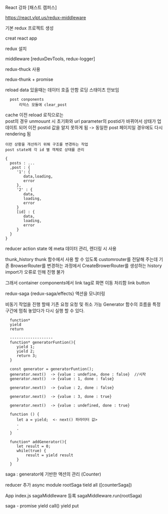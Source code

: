 React 강좌 [패스트 캠퍼스]

https://react.vlpt.us/redux-middleware

기본 redux 프로젝트 생성

   creat react app

   redux 설치

   middleware [reduxDevTools, redux-logger]

   redux-thuck 사용

   redux-thunk + promise

   reload
      data 있을때는 데이터 호출 안함
           로딩 스태이츠 안보임

      post conponents
          리덕스 모듈에 clear_post


  cache
    이전 reload 로직으로는    
    post의 경우 unmouunt 시 초기화와
           url parameter의 postid가 바뀌어서 
    상태가 업데이트 되어
    이전 postid 값을 알지 못하게 됨 -> 동일한 post 페이지일 경우에도 다시 rendering 됨

    이런 상황을 개선하기 위해 구조를 변경하는 작업
    post state에 각 id 별 객체로 상태를 관리
    
    {
      posts : ...
      ,post : {
         '1': {
            data,loading,
            error
         },
         '2' : {
            data,
            loading,
            error
         }
         [id] : {
            data,
            loading,
            error
         }
      }
    }

   reducer action state 에 meta 데이터 관리, 렌더링 시 사용 

thunk_history
   thunk 함수에서 사용 할 수 있도록 customrouter를 전달해 주는데
   기존 BrowserRouter를 변경하는 과정에서
   CreateBrowerRouter를 생성하는 history import가 오류로 인해 진행 불가

   그래서 container components에서 link tag로 화면 이동 처리함
     link button

redux-saga {redux-saga/effects}
   액션을 모니터링

   비동기 작업을 진행 할때 기존 요청 요청 및 취소 가능
   Generator
      함수의 흐름을 특정 구간에 멈춰 놓았다가 다시 실행 할 수 있다.

      function*
      yield
      return

      -------------------
      function* generatorFuntion(){
         yield 1;
         yield 2;
         return 3;
      }

      const generator = generatorFuntion();
      generator.next()  -> {value : undefine, done : false}  //시작
      generator.next()  -> {value : 1, done : false}

      generator.next()  -> {value : 2, done : false}

      generator.next()  -> {value : 3, done : true}

      generator.next()  -> {value : undefined, done : true}

      function () {
         let a = yield;  <- next() 파라미터 값>
         .
         .
      }

      function* addGenerator(){
         let result = 0;
         while(true) {
             result = yield result     
         }
      }


   saga : generator에 기반한 액션의 관리 (Counter)

   reducer 추가 async
     module rootSaga  tield all ([counterSaga])

   App index.js  sagaMiddleware 등록
    sagaMiddleware.run(rootSaga)


   saga - promise
      yield call()
      yield put



     